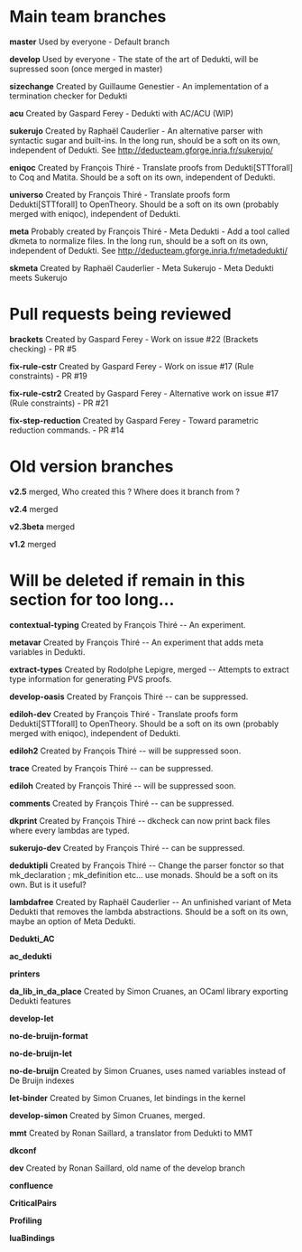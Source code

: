 # Main team branches

**master** Used by everyone - Default branch

**develop** Used by everyone - The state of the art of Dedukti, will be supressed soon (once merged in master)

**sizechange** Created by Guillaume Genestier - An implementation of a termination checker for Dedukti

**acu** Created by Gaspard Ferey - Dedukti with AC/ACU (WIP)

**sukerujo** Created by Raphaël Cauderlier - An alternative parser with syntactic sugar and built-ins. In the long run, should be a soft on its own, independent of Dedukti. See http://deducteam.gforge.inria.fr/sukerujo/

**eniqoc** Created by François Thiré - Translate proofs from Dedukti[STTforall] to Coq and Matita. Should be a soft on its own, independent of Dedukti.

**universo** Created by François Thiré - Translate proofs form Dedukti[STTforall] to OpenTheory. Should be a soft on its own (probably merged with eniqoc), independent of Dedukti.

**meta** Probably created by François Thiré - Meta Dedukti - Add a tool called dkmeta to normalize files. In the long run, should be a soft on its own, independent of Dedukti. See http://deducteam.gforge.inria.fr/metadedukti/

**skmeta** Created by Raphaël Cauderlier - Meta Sukerujo - Meta Dedukti meets Sukerujo

# Pull requests being reviewed

**brackets** Created by Gaspard Ferey - Work on issue #22 (Brackets checking) - PR #5

**fix-rule-cstr** Created by Gaspard Ferey - Work on issue #17 (Rule constraints) - PR #19

**fix-rule-cstr2** Created by Gaspard Ferey - Alternative work on issue #17 (Rule constraints) - PR #21

**fix-step-reduction** Created by Gaspard Ferey - Toward parametric reduction commands. - PR #14

# Old version branches

**v2.5** merged, Who created this ? Where does it branch from ?

**v2.4** merged

**v2.3beta** merged

**v1.2** merged

# Will be deleted if remain in this section for too long...

**contextual-typing** Created by François Thiré -- An experiment.

**metavar** Created by François Thiré -- An experiment that adds meta variables in Dedukti.

**extract-types** Created by Rodolphe Lepigre, merged -- Attempts to extract type information for generating PVS proofs.

**develop-oasis** Created by François Thiré -- can be suppressed.

**ediloh-dev** Created by François Thiré - Translate proofs form Dedukti[STTforall] to OpenTheory. Should be a soft on its own (probably merged with eniqoc), independent of Dedukti.

**ediloh2** Created by François Thiré -- will be suppressed soon.

**trace** Created by François Thiré -- can be suppressed.

**ediloh** Created by François Thiré -- will be suppressed soon.

**comments** Created by François Thiré -- can be suppressed.

**dkprint** Created by François Thiré -- dkcheck can now print back files where every lambdas are typed.

**sukerujo-dev** Created by François Thiré -- can be suppressed.

**deduktipli** Created by François Thiré -- Change the parser fonctor so that mk_declaration ; mk_definition etc... use monads. Should be a soft on its own. But is it useful?

**lambdafree** Created by Raphaël Cauderlier -- An unfinished variant of Meta Dedukti that removes the lambda abstractions. Should be a soft on its own, maybe an option of Meta Dedukti.

**Dedukti_AC**

**ac_dedukti**

**printers**

**da_lib_in_da_place** Created by Simon Cruanes, an OCaml library exporting Dedukti features

**develop-let**

**no-de-bruijn-format**

**no-de-bruijn-let**

**no-de-bruijn** Created by Simon Cruanes, uses named variables instead of De Bruijn indexes

**let-binder** Created by Simon Cruanes, let bindings in the kernel

**develop-simon** Created by Simon Cruanes, merged.

**mmt** Created by Ronan Saillard, a translator from Dedukti to MMT

**dkconf**

**dev** Created by Ronan Saillard, old name of the develop branch

**confluence**

**CriticalPairs**

**Profiling**

**luaBindings**
